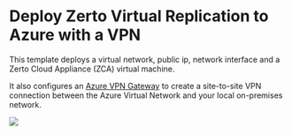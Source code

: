 # Deploy Zerto Virtual Replication to Azure with a VPN

This template deploys a virtual network, public ip, network interface and a Zerto Cloud Appliance (ZCA) virtual machine.

It also configures an [Azure VPN Gateway](https://docs.microsoft.com/en-us/azure/vpn-gateway/vpn-gateway-howto-site-to-site-resource-manager-portal) to create a site-to-site VPN connection between the Azure Virtual Network and your local on-premises network.

<a href="https://portal.azure.com/#create/Microsoft.Template/uri/https%3A%2F%2Fraw.githubusercontent.com%2FAzure%2Fazure-quickstart-templates%2Fmaster%2F201-zerto-zca-vpn%2Fazuredeploy.json" target="_blank">
    <img src="http://azuredeploy.net/deploybutton.png"/>
</a>
